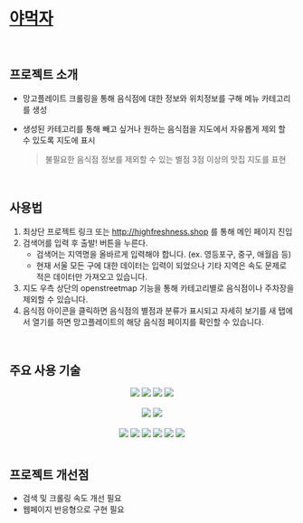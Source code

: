# [야먹자](http://highfreshness.shop/)

<br>

## 프로젝트 소개

* 망고플레이트 크롤링을 통해 음식점에 대한 정보와 위치정보를 구해 메뉴 카테고리를 생성

* 생성된 카테고리를 통해 빼고 싶거나 원하는 음식점을 지도에서 자유롭게 제외 할 수 있도록 지도에 표시

  > 불필요한 음식점 정보를 제외할 수 있는 별점 3점 이상의 맛집 지도를 표현 

<br>

## 사용법

1. 최상단 프로젝트 링크 또는 http://highfreshness.shop 를 통해 메인 페이지 진입
2. 검색어를 입력 후 출발! 버튼을 누른다.
   * 검색어는 지역명을 올바르게 입력해야 합니다. (ex. 영등포구, 중구, 애월읍 등)
   * 현재 서울 모든 구에 대한 데이터는 입력이 되었으나 기타 지역은 속도 문제로 적은 데이터만 가져오고 있습니다.
3. 지도 우측 상단의 openstreetmap 기능을 통해 카테고리별로 음식점이나 주차장을 제외할 수 있습니다.
4. 음식점 아이콘을 클릭하면 음식점의 별점과 분류가 표시되고 자세히 보기를 새 탭에서 열기를 하면 망고플레이트의 해당 음식점 페이지를 확인할 수 있습니다. 

<br>

## 주요 사용 기술

<div align=center>
  <img src="https://img.shields.io/badge/python-3776AB?style=for-the-badge&logo=python&logoColor=white"> 
  <img src="https://img.shields.io/badge/Jupyter-F7931E?style=for-the-badge&logo=Jupyter&logoColor=white">
  <img src="https://img.shields.io/badge/Google Colab-F9AB00?style=for-the-badge&logo=Google Colab&logoColor=white">
    <img src="https://img.shields.io/badge/Visual Studio Code-007ACC?style=for-the-badge&logo=Visual Studio Code&logoColor=white">
  <br>
  <br>
  <img src="https://img.shields.io/badge/scikit-learn-F7931E?style=for-the-badge&logo=scikit-learn&logoColor=white">
  <img src="https://img.shields.io/badge/Folium-77B829?style=for-the-badge&logo=Folium&logoColor=white">
  <br>
  <br>
  <img src="https://img.shields.io/badge/html5-E34F26?style=for-the-badge&logo=html5&logoColor=white"> 
  <img src="https://img.shields.io/badge/css-1572B6?style=for-the-badge&logo=css3&logoColor=white"> 
  <img src="https://img.shields.io/badge/javascript-F7DF1E?style=for-the-badge&logo=javascript&logoColor=black">  
  <img src="https://img.shields.io/badge/mongoDB-47A248?style=for-the-badge&logo=MongoDB&logoColor=white">
  <img src="https://img.shields.io/badge/amazonaws-232F3E?style=for-the-badge&logo=amazonaws&logoColor=white">
  <img src="https://img.shields.io/badge/FastAPI-009688?style=for-the-badge&logo=FastAPI&logoColor=white">
</div>

<br>  

 ## 프로젝트 개선점

* 검색 및 크롤링 속도 개선 필요
* 웹페이지 반응형으로 구현 필요

  
